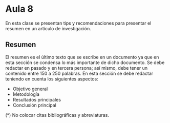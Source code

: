 <h1>Aula 8</h1>

En esta clase se presentan tips y recomendaciones para presentar el resumen en un artículo de investigación.

<h2>Resumen</h2>

El resumen es el último texto que se escribe en un documento ya que en esta sección se condensa lo más importante de dicho documento. Se debe redactar en pasado y en tercera persona; así mismo, debe tener un contenido entre 150 a 250 palabras. En esta sección se debe redactar teniendo en cuenta los siguientes aspectos:

- Objetivo general
- Metodología
- Resultados principales
- Conclusión principal

(*) No colocar citas bibliográficas y abreviaturas.


<!-- Debe tener un máximo de 200 palabras, redactado en tercera persona y en tiempo pasado. Debe estar estructurado de la siguiente forma: 

Objetivo: (objetivo general). Metodología: (diseño, participantes, instrumentos). Resultados: (principales hallazgos). Discusiones: (juicios y polémicas de los resultados propios), Conclusiones: (Reflexión de los resultados) 
*Debe tener en cuenta que los puntos en negrita deben resaltarse en el resumen de esta forma.
Toda su información debe proceder del texto del artículo. Se debe evitar las citas textuales, abreviaturas y referencias bibliográficas.  -->

